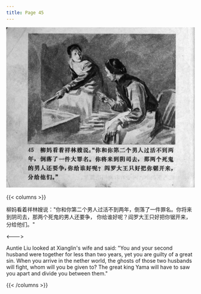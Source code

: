 ```yaml
---
title: Page 45
---
```


![zhufu panel](./../../images/zhufu/seifert0772_zf_0050_045.jpg)

{{< columns >}}

柳妈看着祥林嫂说："你和你第二个男人过活不到两年，倒落了一件罪名。你将来到阴司去，那两个死鬼的男人还要争， 你给谁好呢？阎罗大王只好把你锯开来，分给他们。"

<--->

Auntie Liu looked at Xianglin's wife and said: "You and your second husband were together for less than two years, yet you are guilty of a great sin. When you arrive in the nether world, the ghosts of those two husbands will fight, whom will you be given to? The great king Yama will have to saw you apart and divide you between them."

{{< /columns >}}
